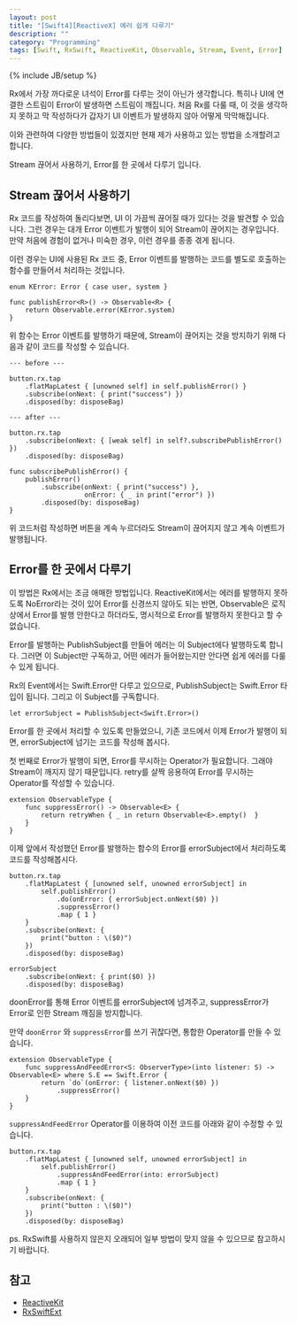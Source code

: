 ```yaml
---
layout: post
title: "[Swift4][ReactiveX] 에러 쉽게 다루기"
description: ""
category: "Programming"
tags: [Swift, RxSwift, ReactiveKit, Observable, Stream, Event, Error]
---
```

{% include JB/setup %}

Rx에서 가장 까다로운 녀석이 Error를 다루는 것이 아닌가 생각합니다. 특히나 UI에 연결한 스트림이 Error이 발생하면 스트림이 깨집니다. 처음 Rx를 다룰 때, 이 것을 생각하지 못하고 막 작성하다가 갑자기 UI 이벤트가 발생하지 않아 어떻게 막막해집니다.

이와 관련하여 다양한 방법들이 있겠지만 현재 제가 사용하고 있는 방법을 소개할려고 합니다.

Stream 끊어서 사용하기, Error를 한 곳에서 다루기 입니다.

## Stream 끊어서 사용하기

Rx 코드를 작성하여 돌리다보면, UI 이 가끔씩 끊어질 때가 있다는 것을 발견할 수 있습니다. 그런 경우는 대개 Error 이벤트가 발행이 되어 Stream이 끊어지는 경우입니다. 만약 처음에 경험이 없거나 미숙한 경우, 이런 경우를 종종 겪게 됩니다.

이런 경우는 UI에 사용된 Rx 코드 중, Error 이벤트를 발행하는 코드를 별도로 호출하는 함수를 만들어서 처리하는 것입니다.

```
enum KError: Error { case user, system }

func publishError<R>() -> Observable<R> {
    return Observable.error(KError.system)
}
```

위 함수는 Error 이벤트를 발행하기 때문에, Stream이 끊어지는 것을 방지하기 위해 다음과 같이 코드를 작성할 수 있습니다.

```
--- before ---

button.rx.tap
    .flatMapLatest { [unowned self] in self.publishError() }
    .subscribe(onNext: { print("success") })
    .disposed(by: disposeBag)

--- after ---

button.rx.tap
    .subscribe(onNext: { [weak self] in self?.subscribePublishError() })
    .disposed(by: disposeBag)

func subscribePublishError() {
    publishError()
        .subscribe(onNext: { print("success") },
                   onError: { _ in print("error") })
        .disposed(by: disposeBag)
}    
```

위 코드처럼 작성하면 버튼을 계속 누르더라도 Stream이 끊어지지 않고 계속 이벤트가 발행됩니다.

## Error를 한 곳에서 다루기

이 방법은 Rx에서는 조금 애매한 방법입니다. ReactiveKit에서는 에러를 발행하지 못하도록 NoError라는 것이 있어 Error를 신경쓰지 않아도 되는 반면, Observable은 로직상에서 Error를 발행 안한다고 하더라도, 명시적으로 Error를 발행하지 못한다고 할 수 없습니다.

Error를 발행하는 PublishSubject를 만들어 에러는 이 Subject에다 발행하도록 합니다. 그러면 이 Subject만 구독하고, 어떤 에러가 들어왔는지만 안다면 쉽게 에러를 다룰 수 있게 됩니다.

Rx의 Event에서는 Swift.Error만 다루고 있으므로, PublishSubject는 Swift.Error 타입이 됩니다. 그리고 이 Subject를 구독합니다.

```
let errorSubject = PublishSubject<Swift.Error>()
```

Error를 한 곳에서 처리할 수 있도록 만들었으니, 기존 코드에서 이제 Error가 발행이 되면, errorSubject에 넘기는 코드를 작성해 봅시다.

첫 번째로 Error가 발행이 되면, Error를 무시하는 Operator가 필요합니다. 그래야 Stream이 깨지지 않기 때문입니다. retry를 살짝 응용하여 Error를 무시하는 Operator를 작성할 수 있습니다.

```
extension ObservableType {
    func suppressError() -> Observable<E> {
        return retryWhen { _ in return Observable<E>.empty()  }
    }
}
```

이제 앞에서 작성했던 Error를 발행하는 함수의 Error를 errorSubject에서 처리하도록 코드를 작성해봅시다.

```
button.rx.tap
    .flatMapLatest { [unowned self, unowned errorSubject] in
        self.publishError()
            .do(onError: { errorSubject.onNext($0) })
            .suppressError()
            .map { 1 }
    }
    .subscribe(onNext: {
        print("button : \($0)")
    })
    .disposed(by: disposeBag)

errorSubject
    .subscribe(onNext: { print($0) })
    .disposed(by: disposeBag)
```

doonError를 통해 Error 이벤트를 errorSubject에 넘겨주고, suppressError가 Error로 인한 Stream 깨짐을 방지합니다.

만약 `doonError` 와 `suppressError`를 쓰기 귀찮다면, 통합한 Operator를 만들 수 있습니다.

```
extension ObservableType {
    func suppressAndFeedError<S: ObserverType>(into listener: S) -> Observable<E> where S.E == Swift.Error {
        return `do`(onError: { listener.onNext($0) })
            .suppressError()
    }
}
```

`suppressAndFeedError` Operator를 이용하여 이전 코드를 아래와 같이 수정할 수 있습니다.

```
button.rx.tap
    .flatMapLatest { [unowned self, unowned errorSubject] in
        self.publishError()
            .suppressAndFeedError(into: errorSubject)
            .map { 1 }
    }
    .subscribe(onNext: {
        print("button : \($0)")
    })
    .disposed(by: disposeBag)
```

ps. RxSwift를 사용하지 않은지 오래되어 일부 방법이 맞지 않을 수 있으므로 참고하시기 바랍니다.

## 참고

* [ReactiveKit](https://github.com/DeclarativeHub/ReactiveKit)
* [RxSwiftExt](https://github.com/RxSwiftCommunity/RxSwiftExt)